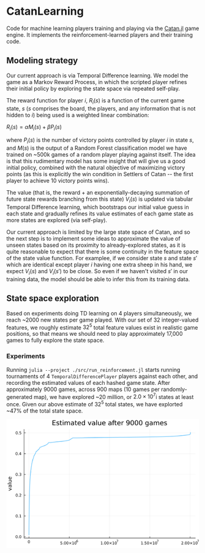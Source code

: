 # CatanLearning
Code for machine learning players training and playing via the [Catan.jl](https://github.com/BKaperick/Catan.jl) game engine.  It implements the reinforcement-learned players and their training code.

## Modeling strategy

Our current approach is via Temporal Difference learning.  We model the game as a Markov Reward Process, in which the scripted player refines their initial policy by exploring the state space via repeated self-play.

The reward function for player $i$, $R_i(s)$ is a function of the current game state, $s$ ($s$ comprises the board, the players, and any information that is not hidden to $i$) being used is a weighted linear combination:

$R_i(s) = \alpha M_i(s) + \beta P_i(s)$

where $P_i(s)$ is the number of victory points controlled by player $i$ in state $s$, and $M(s)$ is the output of a Random Forest classification model we have trained on ~500k games of a random player playing against itself.  The idea is that this rudimentary model has some insight that will give us a good initial policy, combined with the natural objective of maximizing victory points (as this is explicitly the win condition in Settlers of Catan -- the first player to achieve 10 victory points wins).

The value (that is, the reward + an exponentially-decaying summation of future state rewards branching from this state) $V_i(s)$ is updated via tabular Temporal Difference learning, which bootstraps our initial value guess in each state and gradually refines its value estimates of each game state as more states are explored (via self-play).

Our current approach is limited by the large state space of Catan, and so the next step is to implement some ideas to approximate the value of unseen states based on its proximity to already-explored states, as it is quite reasonable to expect that there is some continuity in the feature space of the state value function.  For examplee, if we consider state $s$ and state $s'$ which are identical except player $i$ having one extra sheep in his hand, we expect $V_i(s)$ and $V_i(s')$ to be close.  So even if we haven't visited $s'$ in our training data, the model should be able to infer this from its training data.

## State space exploration

Based on experiments doing TD learning on 4 players simultaneously, we reach ~2000 new states per game played.  With our set of 32 integer-valued features, we roughly estimate $32^5$ total feature values exist in realistic game positions, so that means we should need to play approximately 17,000 games to fully explore the state space.

### Experiments

Running `julia --project ./src/run_reinforcement.jl` starts running tournaments of 4 `TemporalDifferencePlayer` players against each other, and recording the estimated values of each hashed game state.
After approximately 9000 games, across 900 maps (10 games per randomly-generated map), we have explored ~20 million, or $2.0\times 10^7$i states at least once.  Given our above estimate of $32^5$ total states, we have explorted ~47% of the total state space.

![Value estimates](https://github.com/BKaperick/CatanLearning.jl/blob/master/data/sorted_value_estimates.png)
